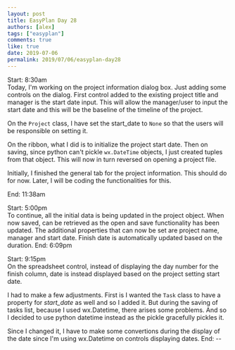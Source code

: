 ```yaml
---
layout: post
title: EasyPlan Day 28
authors: [alex]
tags: ["easyplan"]
comments: true
like: true
date: 2019-07-06
permalink: 2019/07/06/easyplan-day28
---
```

Start: 8:30am  
Today, I'm working on the project information dialog box. Just adding some controls on the dialog. First control added to the existing project title and manager is the start date input. This will allow the manager/user to input the start date and this will be the baseline of the timeline of the project.

On the ```Project``` class, I have set the start_date to ```None``` so that the users will be responsible on setting it.

On the ribbon, what I did is to initialize the project start date. Then on saving, since python can't pickle ```wx.DateTime``` objects, I just created tuples from that object. This will now in turn reversed on opening a project file.

Initially, I finished the general tab for the project information. This should do for now. Later, I will be coding the functionalities for this.

End: 11:38am  

Start: 5:00pm  
To continue, all the initial data is being updated in the project object. When now saved, can be retrieved as the open and save functionality has been updated. The additional properties that can now be set are project name, manager and start date. Finish date is automatically updated based on the duration.
End: 6:09pm  

Start: 9:15pm  
On the spreadsheet control, instead of displaying the day number for the finish column, date is instead displayed based on the project setting start date.

I had to make a few adjustments. First is I wanted the ```Task``` class to have a property for _start_date_ as well and so I added it. But during the saving of tasks list, because I used wx.Datetime, there arises some problems. And so I decided to use python datetime instead as the pickle gracefully pickles it.

Since I changed it, I have to make some convertions during the display of the date since I'm using wx.Datetime on controls displaying dates.
End: --
